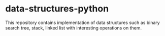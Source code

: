 # data-structures-python

This repository contains implementation of data structures such as binary search tree, stack, linked list with interesting operations on them.



